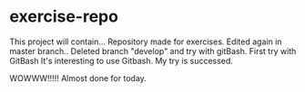 # exercise-repo
This project will contain...
Repository made for exercises.
Edited again in master branch..
Deleted branch "develop" and try with gitBash.
First try with GitBash
It's interesting to use Gitbash.
My try is successed.




WOWWW!!!!!
Almost done for today.

